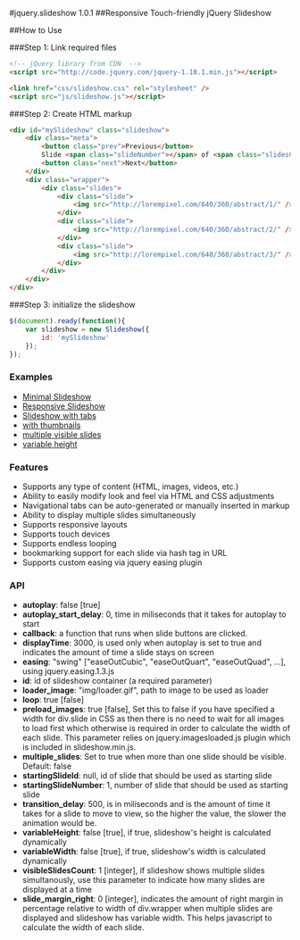 #jquery.slideshow 1.0.1
##Responsive Touch-friendly jQuery Slideshow

##How to Use

###Step 1: Link required files

```html
<!-- jQuery library from CDN  -->
<script src="http://code.jquery.com/jquery-1.10.1.min.js"></script>

<link href="css/slideshow.css" rel="stylesheet" />
<script src="js/slideshow.js"></script>
```

###Step 2: Create HTML markup

```html
<div id="mySlideshow" class="slideshow">
	<div class="meta">
		<button class="prev">Previous</button>
		Slide <span class="slideNumber"></span> of <span class="slidesCount"></span>
		<button class="next">Next</button>
	</div>
	<div class="wrapper">
		<div class="slides">
			<div class="slide">
				<img src="http://lorempixel.com/640/360/abstract/1/" />
			</div>
			<div class="slide">
				<img src="http://lorempixel.com/640/360/abstract/2/" />
			</div>
			<div class="slide">
				<img src="http://lorempixel.com/640/360/abstract/3/" />
			</div>
		</div>
	</div>
</div>
```

###Step 3: initialize the slideshow

```javascript
$(document).ready(function(){
	var slideshow = new Slideshow({
		id: 'mySlideshow'
	});
});
```

<h3>Examples</h3>
<ul>
	<li><a href="http://repos.saeidmohadjer.com/jquery.slideshow/demo/slideshow.html">Minimal Slideshow</a></li>
	<li><a href="http://repos.saeidmohadjer.com/jquery.slideshow/demo/slideshow_tabs_bullet.html">Responsive Slideshow</a></li>
	<li><a href="http://repos.saeidmohadjer.com/jquery.slideshow/demo/slideshow_tabs_text.html">Slideshow with tabs</a></li>
	<li><a href="http://repos.saeidmohadjer.com/jquery.slideshow/demo/slideshow_thumbs.html">with thumbnails</a></li>
	<li><a href="http://repos.saeidmohadjer.com/jquery.slideshow/demo/slideshow_multiple_responsive.html">multiple visible slides</a></li>
	<li><a href="http://repos.saeidmohadjer.com/jquery.slideshow/demo/slideshow_variable_height.html">variable height</a></li>
</ul>

<h3>Features</h3>
<ul>
	<li>Supports any type of content (HTML, images, videos, etc.)</li>
	<li>Ability to easily modify look and feel via HTML and CSS adjustments</li>
	<li>Navigational tabs can be auto-generated or manually inserted in markup</li>
	<li>Ability to display multiple slides simultaneously</li>
	<li>Supports responsive layouts</li>
	<li>Supports touch devices</li>
	<li>Supports endless looping</li>
	<li>bookmarking support for each slide via hash tag in URL</li>
	<li>Supports custom easing via jquery easing plugin</li>
</ul>

<h3>API</h3>
<ul>
	<li><strong>autoplay</strong>: false [true]</li>
	<li><strong>autoplay_start_delay</strong>: 0, time in miliseconds that it takes for autoplay to start</li>
	<li><strong>callback</strong>: a function that runs when slide buttons are clicked.</li>
	<li><strong>displayTime</strong>: 3000, is used only when autoplay is set to true and indicates the amount of time a slide stays on screen</li>
	<li><strong>easing</strong>: "swing" ["easeOutCubic", "easeOutQuart", "easeOutQuad", ...], using jquery.easing.1.3.js</li>
	<li><strong>id</strong>: id of slideshow container (a required parameter)</li>
	<li><strong>loader_image</strong>: "img/loader.gif", path to image to be used as loader</li>
	<li><strong>loop</strong>: true [false]</li>
	<li><strong>preload_images</strong>: true [false], Set this to false if you have specified a width for div.slide in CSS as then there is no need to wait for all images to load first which otherwise is required in order to calculate the width of each slide. This parameter relies on jquery.imagesloaded.js plugin which is included in slideshow.min.js.</li>
	<li><strong>multiple_slides</strong>: Set to true when more than one slide should be visible. Default: false</li>
	<li><strong>startingSlideId</strong>: null, id of slide that should be used as starting slide</li>
	<li><strong>startingSlideNumber</strong>: 1, number of slide that should be used as starting slide</li>
	<li><strong>transition_delay</strong>: 500, is in miliseconds and is the amount of time it takes for a slide to move to view, so the higher the value, the slower the animation would be.</li>
	<li><strong>variableHeight</strong>: false [true], if true, slideshow's height is calculated dynamically</li>
	<li><strong>variableWidth</strong>: false [true], if true, slideshow's width is calculated dynamically</li>
	<li><strong>visibleSlidesCount</strong>: 1 [integer], if slideshow shows multiple slides simultanously, use this parameter to indicate how many slides are displayed at a time</li>
	<li><strong>slide_margin_right</strong>: 0 [integer], indicates the amount of right margin in percentage relative to width of div.wrapper when multiple slides are displayed and slideshow has variable width. This helps javascript to calculate the width of each slide.</li>
</ul>
